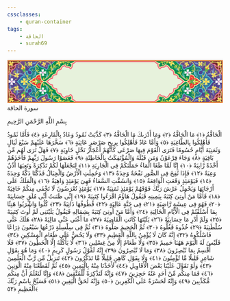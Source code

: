 ```yaml
---
cssclasses:
    - quran-container
tags:
    - الحاقة
    - surah69
---
```

<div class="quran-container">
<span class="second-border"></span>
<span class="border"></span>
<div class="head-container">
<img src="https://raw.githubusercontent.com/LORDyyyyy/obsidian-the_quran_vault/main/src/webview/surah_head.png" height=100>
<div class="surah-name">
<span class="surah-name-fnt">سورة الحاقة</span>
</div>
</div>
<div class="quran-content">
<div class="name-of-god"> <p> بِسْمِ اللَّهِ الرَّحْمَنِ الرَّحِيمِ </p></div>
<p>
<span class="sign" id="f1">الْحَاقَّةُ <span>﴿</span>١<span>﴾</span></span>
<span class="sign" id="f2">مَا الْحَاقَّةُ <span>﴿</span>٢<span>﴾</span></span>
<span class="sign" id="f3">وَمَا أَدْرَىكَ مَا الْحَاقَّةُ <span>﴿</span>٣<span>﴾</span></span>
<span class="sign" id="f4">كَذَّبَتْ ثَمُودُ وَعَادٌ بِالْقَارِعَةِ <span>﴿</span>٤<span>﴾</span></span>
<span class="sign" id="f5">فَأَمَّا ثَمُودُ فَأُهْلِكُوا بِالطَّاغِيَةِ <span>﴿</span>٥<span>﴾</span></span>
<span class="sign" id="f6">وَأَمَّا عَادٌ فَأُهْلِكُوا بِرِيحٍ صَرْصَرٍ عَاتِيَةٍ <span>﴿</span>٦<span>﴾</span></span>
<span class="sign" id="f7">سَخَّرَهَا عَلَيْهِمْ سَبْعَ لَيَالٍ وَثَمَنِيَةَ أَيَّامٍ حُسُومًا فَتَرَى الْقَوْمَ فِيهَا صَرْعَى كَأَنَّهُمْ أَعْجَازُ نَخْلٍ خَاوِيَةٍ <span>﴿</span>٧<span>﴾</span></span>
<span class="sign" id="f8">فَهَلْ تَرَى لَهُم مِّن بَاقِيَةٍ <span>﴿</span>٨<span>﴾</span></span>
<span class="sign" id="f9">وَجَاءَ فِرْعَوْنُ وَمَن قَبْلَهُ وَالْمُؤْتَفِكَتُ بِالْخَاطِئَةِ <span>﴿</span>٩<span>﴾</span></span>
<span class="sign" id="f10">فَعَصَوْا رَسُولَ رَبِّهِمْ فَأَخَذَهُمْ أَخْذَةً رَّابِيَةً <span>﴿</span>١۰<span>﴾</span></span>
<span class="sign" id="f11">إِنَّا لَمَّا طَغَا الْمَاءُ حَمَلْنَكُمْ فِى الْجَارِيَةِ <span>﴿</span>١١<span>﴾</span></span>
<span class="sign" id="f12">لِنَجْعَلَهَا لَكُمْ تَذْكِرَةً وَتَعِيَهَا أُذُنٌ وَعِيَةٌ <span>﴿</span>١٢<span>﴾</span></span>
<span class="sign" id="f13">فَإِذَا نُفِخَ فِى الصُّورِ نَفْخَةٌ وَحِدَةٌ <span>﴿</span>١٣<span>﴾</span></span>
<span class="sign" id="f14">وَحُمِلَتِ الْأَرْضُ وَالْجِبَالُ فَدُكَّتَا دَكَّةً وَحِدَةً <span>﴿</span>١٤<span>﴾</span></span>
<span class="sign" id="f15">فَيَوْمَئِذٍ وَقَعَتِ الْوَاقِعَةُ <span>﴿</span>١٥<span>﴾</span></span>
<span class="sign" id="f16">وَانشَقَّتِ السَّمَاءُ فَهِىَ يَوْمَئِذٍ وَاهِيَةٌ <span>﴿</span>١٦<span>﴾</span></span>
<span class="sign" id="f17">وَالْمَلَكُ عَلَى أَرْجَائِهَا وَيَحْمِلُ عَرْشَ رَبِّكَ فَوْقَهُمْ يَوْمَئِذٍ ثَمَنِيَةٌ <span>﴿</span>١٧<span>﴾</span></span>
<span class="sign" id="f18">يَوْمَئِذٍ تُعْرَضُونَ لَا تَخْفَى مِنكُمْ خَافِيَةٌ <span>﴿</span>١٨<span>﴾</span></span>
<span class="sign" id="f19">فَأَمَّا مَنْ أُوتِىَ كِتَبَهُ بِيَمِينِهِ فَيَقُولُ هَاؤُمُ اقْرَءُوا كِتَبِيَهْ <span>﴿</span>١٩<span>﴾</span></span>
<span class="sign" id="f20">إِنِّى ظَنَنتُ أَنِّى مُلَقٍ حِسَابِيَهْ <span>﴿</span>٢۰<span>﴾</span></span>
<span class="sign" id="f21">فَهُوَ فِى عِيشَةٍ رَّاضِيَةٍ <span>﴿</span>٢١<span>﴾</span></span>
<span class="sign" id="f22">فِى جَنَّةٍ عَالِيَةٍ <span>﴿</span>٢٢<span>﴾</span></span>
<span class="sign" id="f23">قُطُوفُهَا دَانِيَةٌ <span>﴿</span>٢٣<span>﴾</span></span>
<span class="sign" id="f24">كُلُوا وَاشْرَبُوا هَنِئًا بِمَا أَسْلَفْتُمْ فِى الْأَيَّامِ الْخَالِيَةِ <span>﴿</span>٢٤<span>﴾</span></span>
<span class="sign" id="f25">وَأَمَّا مَنْ أُوتِىَ كِتَبَهُ بِشِمَالِهِ فَيَقُولُ يَلَيْتَنِى لَمْ أُوتَ كِتَبِيَهْ <span>﴿</span>٢٥<span>﴾</span></span>
<span class="sign" id="f26">وَلَمْ أَدْرِ مَا حِسَابِيَهْ <span>﴿</span>٢٦<span>﴾</span></span>
<span class="sign" id="f27">يَلَيْتَهَا كَانَتِ الْقَاضِيَةَ <span>﴿</span>٢٧<span>﴾</span></span>
<span class="sign" id="f28">مَا أَغْنَى عَنِّى مَالِيَهْ <span>﴿</span>٢٨<span>﴾</span></span>
<span class="sign" id="f29">هَلَكَ عَنِّى سُلْطَنِيَهْ <span>﴿</span>٢٩<span>﴾</span></span>
<span class="sign" id="f30">خُذُوهُ فَغُلُّوهُ <span>﴿</span>٣۰<span>﴾</span></span>
<span class="sign" id="f31">ثُمَّ الْجَحِيمَ صَلُّوهُ <span>﴿</span>٣١<span>﴾</span></span>
<span class="sign" id="f32">ثُمَّ فِى سِلْسِلَةٍ ذَرْعُهَا سَبْعُونَ ذِرَاعًا فَاسْلُكُوهُ <span>﴿</span>٣٢<span>﴾</span></span>
<span class="sign" id="f33">إِنَّهُ كَانَ لَا يُؤْمِنُ بِاللَّهِ الْعَظِيمِ <span>﴿</span>٣٣<span>﴾</span></span>
<span class="sign" id="f34">وَلَا يَحُضُّ عَلَى طَعَامِ الْمِسْكِينِ <span>﴿</span>٣٤<span>﴾</span></span>
<span class="sign" id="f35">فَلَيْسَ لَهُ الْيَوْمَ هَهُنَا حَمِيمٌ <span>﴿</span>٣٥<span>﴾</span></span>
<span class="sign" id="f36">وَلَا طَعَامٌ إِلَّا مِنْ غِسْلِينٍ <span>﴿</span>٣٦<span>﴾</span></span>
<span class="sign" id="f37">لَّا يَأْكُلُهُ إِلَّا الْخَطُِٔونَ <span>﴿</span>٣٧<span>﴾</span></span>
<span class="sign" id="f38">فَلَا أُقْسِمُ بِمَا تُبْصِرُونَ <span>﴿</span>٣٨<span>﴾</span></span>
<span class="sign" id="f39">وَمَا لَا تُبْصِرُونَ <span>﴿</span>٣٩<span>﴾</span></span>
<span class="sign" id="f40">إِنَّهُ لَقَوْلُ رَسُولٍ كَرِيمٍ <span>﴿</span>٤۰<span>﴾</span></span>
<span class="sign" id="f41">وَمَا هُوَ بِقَوْلِ شَاعِرٍ قَلِيلًا مَّا تُؤْمِنُونَ <span>﴿</span>٤١<span>﴾</span></span>
<span class="sign" id="f42">وَلَا بِقَوْلِ كَاهِنٍ قَلِيلًا مَّا تَذَكَّرُونَ <span>﴿</span>٤٢<span>﴾</span></span>
<span class="sign" id="f43">تَنزِيلٌ مِّن رَّبِّ الْعَلَمِينَ <span>﴿</span>٤٣<span>﴾</span></span>
<span class="sign" id="f44">وَلَوْ تَقَوَّلَ عَلَيْنَا بَعْضَ الْأَقَاوِيلِ <span>﴿</span>٤٤<span>﴾</span></span>
<span class="sign" id="f45">لَأَخَذْنَا مِنْهُ بِالْيَمِينِ <span>﴿</span>٤٥<span>﴾</span></span>
<span class="sign" id="f46">ثُمَّ لَقَطَعْنَا مِنْهُ الْوَتِينَ <span>﴿</span>٤٦<span>﴾</span></span>
<span class="sign" id="f47">فَمَا مِنكُم مِّنْ أَحَدٍ عَنْهُ حَجِزِينَ <span>﴿</span>٤٧<span>﴾</span></span>
<span class="sign" id="f48">وَإِنَّهُ لَتَذْكِرَةٌ لِّلْمُتَّقِينَ <span>﴿</span>٤٨<span>﴾</span></span>
<span class="sign" id="f49">وَإِنَّا لَنَعْلَمُ أَنَّ مِنكُم مُّكَذِّبِينَ <span>﴿</span>٤٩<span>﴾</span></span>
<span class="sign" id="f50">وَإِنَّهُ لَحَسْرَةٌ عَلَى الْكَفِرِينَ <span>﴿</span>٥۰<span>﴾</span></span>
<span class="sign" id="f51">وَإِنَّهُ لَحَقُّ الْيَقِينِ <span>﴿</span>٥١<span>﴾</span></span>
<span class="sign" id="f52">فَسَبِّحْ بِاسْمِ رَبِّكَ الْعَظِيمِ <span>﴿</span>٥٢<span>﴾</span></span>

</p>
</div>
<span class="border" style="margin-top:25px;"></span>
<span class="second-border-bottom"></span>
</div>

